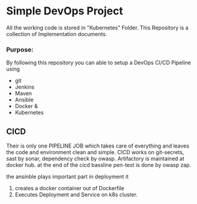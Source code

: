 # Simple DevOps Project
All the working code is stored in "Kubernetes" Folder.
This Repository is a collection of Implementation documents. 

### Purpose:
By following this repository you can able to setup a DevOps CI/CD Pipeline using
- git
- Jenkins
- Maven
- Ansible
- Docker &
- Kubernetes

## CICD 
Their is only one PIPELINE JOB which takes care of everything and leaves the code and environment clean and simple.
CICD works on git-secrets, sast by sonar, dependency check by owasp.
Artifactory is maintained at docker hub.
at the end of the cicd bassline pen-test is done by owasp zap.

the ansinble plays important part in deployment it
1) creates a docker container out of Dockerfile
2) Executes Deployment and Service on k8s cluster.

